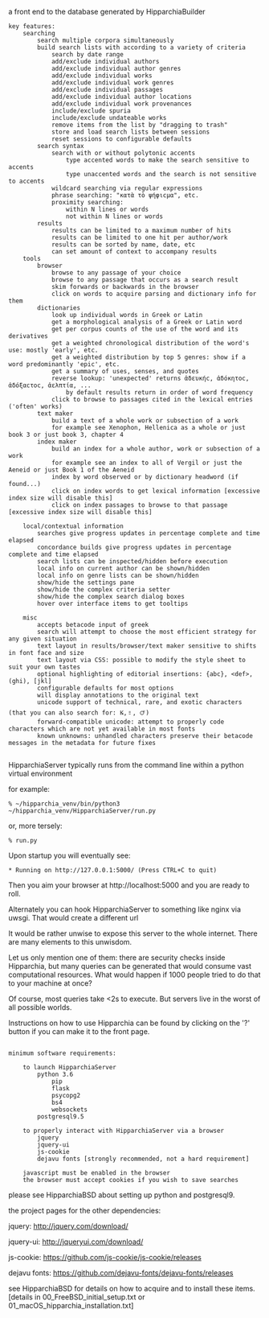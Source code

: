 a front end to the database generated by HipparchiaBuilder

```
key features:
	searching
		search multiple corpora simultaneously
		build search lists with according to a variety of criteria
		    search by date range
			add/exclude individual authors
			add/exclude individual author genres
			add/exclude individual works
			add/exclude individual work genres
			add/exclude individual passages
			add/exclude individual author locations
			add/exclude individual work provenances
			include/exclude spuria
			include/exclude undateable works
			remove items from the list by "dragging to trash"
			store and load search lists between sessions
			reset sessions to configurable defaults
		search syntax
			search with or without polytonic accents
    			type accented words to make the search sensitive to accents
    			type unaccented words and the search is not sensitive to accents
			wildcard searching via regular expressions
			phrase searching: "κατὰ τὸ ψήφιϲμα", etc.
			proximity searching:
				within N lines or words
				not within N lines or words
		results
			results can be limited to a maximum number of hits
			results can be limited to one hit per author/work
			results can be sorted by name, date, etc
			can set amount of context to accompany results
	tools
		browser
			browse to any passage of your choice
			browse to any passage that occurs as a search result
			skim forwards or backwards in the browser
			click on words to acquire parsing and dictionary info for them
		dictionaries
			look up individual words in Greek or Latin
			get a morphological analysis of a Greek or Latin word
			get per corpus counts of the use of the word and its derivatives
			get a weighted chronological distribution of the word's use: mostly 'early', etc.
			get a weighted distribution by top 5 genres: show if a word predominantly 'epic', etc.
			get a summary of uses, senses, and quotes
			reverse lookup: 'unexpected' returns ἀδευκήϲ, ἀδόκητοϲ, ἀδόξαϲτοϲ, ἀελπτία, ...
			    by default results return in order of word frequency
			click to browse to passages cited in the lexical entries ('often' works)
		text maker
			build a text of a whole work or subsection of a work
			for example see Xenophon, Hellenica as a whole or just book 3 or just book 3, chapter 4
		index maker
			build an index for a whole author, work or subsection of a work
			for example see an index to all of Vergil or just the Aeneid or just Book 1 of the Aeneid
			index by word observed or by dictionary headword (if found...)
			click on index words to get lexical information [excessive index size will disable this]
			click on index passages to browse to that passage [excessive index size will disable this]

	local/contextual information
	    searches give progress updates in percentage complete and time elapsed
	    concordance builds give progress updates in percentage complete and time elapsed
	    search lists can be inspected/hidden before execution
	    local info on current author can be shown/hidden
	    local info on genre lists can be shown/hidden
	    show/hide the settings pane
	    show/hide the complex criteria setter
	    show/hide the complex search dialog boxes
	    hover over interface items to get tooltips

	misc
	    accepts betacode input of greek
	    search will attempt to choose the most efficient strategy for any given situation
		text layout in results/browser/text maker sensitive to shifts in font face and size
	    text layout via CSS: possible to modify the style sheet to suit your own tastes
	    optional highlighting of editorial insertions: {abc}, <def>, (ghi), [jkl]
	    configurable defaults for most options
	    will display annotations to the original text
	    unicode support of technical, rare, and exotic characters (that you can also search for: 𐆂,𐄒, 🜚)
	    forward-compatible unicode: attempt to properly code characters which are not yet available in most fonts
	    known unknowns: unhandled characters preserve their betacode messages in the metadata for future fixes


```

HipparchiaServer typically runs from the command line within a python virtual environment

for example:

    % ~/hipparchia_venv/bin/python3 ~/hipparchia_venv/HipparchiaServer/run.py

or, more tersely:

    % run.py

Upon startup you will eventually see:

    * Running on http://127.0.0.1:5000/ (Press CTRL+C to quit)

Then you aim your browser at http://localhost:5000 and you are ready to roll.

Alternately you can hook HipparchiaServer to something like nginx via uwsgi. That would create a different url

It would be rather unwise to expose this server to the whole internet. There are many elements to this unwisdom.

Let us only mention one of them: there are security checks inside Hipparchia, but many queries can be generated that would
consume vast computational resources. What would happen if 1000 people tried to do that to your machine at once?

Of course, most queries take <2s to execute. But servers live in the worst of all possible worlds.

Instructions on how to use Hipparchia can be found by clicking on the '?' button if you can make it to the front page.

```

minimum software requirements:

    to launch HipparchiaServer
        python 3.6
            pip
            flask
            psycopg2
            bs4
            websockets
        postgresql9.5

    to properly interact with HipparchiaServer via a browser
        jquery
        jquery-ui
        js-cookie
        dejavu fonts [strongly recommended, not a hard requirement]

    javascript must be enabled in the browser
    the browser must accept cookies if you wish to save searches

```

please see HipparchiaBSD about setting up python and postgresql9.

the project pages for the other dependencies:

jquery:
    http://jquery.com/download/

jquery-ui:
    http://jqueryui.com/download/

js-cookie:
    https://github.com/js-cookie/js-cookie/releases

dejavu fonts:
    https://github.com/dejavu-fonts/dejavu-fonts/releases

see HipparchiaBSD for details on how to acquire and to install these items.
[details in 00_FreeBSD_initial_setup.txt or 01_macOS_hipparchia_installation.txt]

